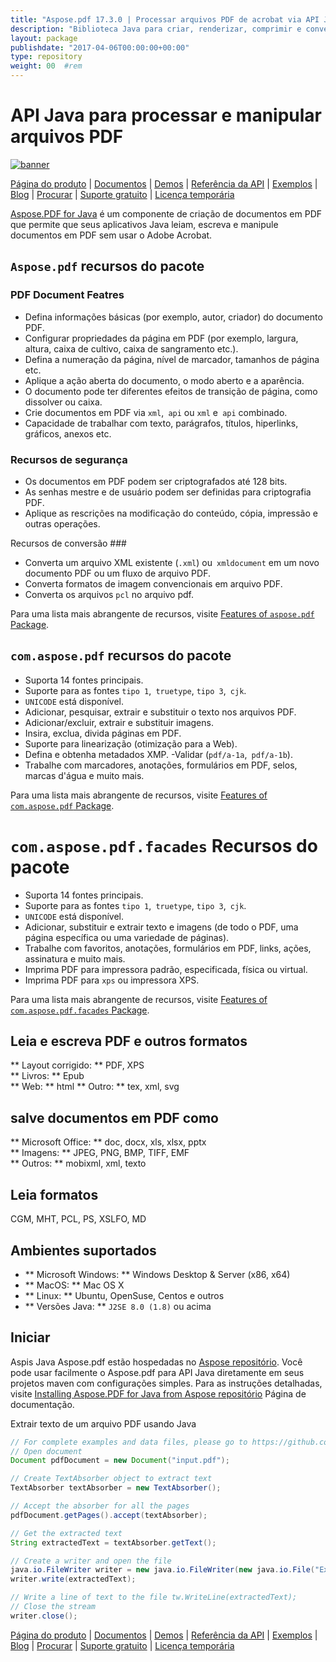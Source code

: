 ```yaml
---
title: "Aspose.pdf 17.3.0 | Processar arquivos PDF de acrobat via API Java" 
description: "Biblioteca Java para criar, renderizar, comprimir e converter pdf. Suporta fontes personalizadas, JavaScript, gráficos, marcadores, imagens, exportação, anotação, formulários e impressão." 
layout: package
publishdate: "2017-04-06T00:00:00+00:00"
type: repository
weight: 00	#rem
---
```


# API Java para processar e manipular arquivos PDF
[![banner](../aspose_pdf-for-java-banner.png)](./)

[Página do produto](https://products.aspose.com/pdf/java) | [Documentos](https://docs.aspose.com/pdf/java/) | [Demos](https://products.aspose.app/pdf/family) | [Referência da API](https://apireference.aspose.com/pdf/java) | [Exemplos](https://github.com/aspose-pdf/Aspose.PDF-for-Java/tree/master/Exemplos) | [Blog](https://blog.aspose.com/category/pdf/) | [Procurar](https://search.aspose.com/) | [Suporte gratuito](https://forum.aspose.com/c/pdf) | [Licença temporária](https://purchase.aspose.com/temporary-license)

[Aspose.PDF for Java](https://products.aspose.com/pdf/java) é um componente de criação de documentos em PDF que permite que seus aplicativos Java leiam, escreva e manipule documentos em PDF sem usar o Adobe Acrobat.

## `Aspose.pdf` recursos do pacote

### PDF Document Featres
- Defina informações básicas (por exemplo, autor, criador) do documento PDF.
- Configurar propriedades da página em PDF (por exemplo, largura, altura, caixa de cultivo, caixa de sangramento etc.).
- Defina a numeração da página, nível de marcador, tamanhos de página etc.
- Aplique a ação aberta do documento, o modo aberto e a aparência.
- O documento pode ter diferentes efeitos de transição de página, como dissolver ou caixa.
- Crie documentos em PDF via `xml`,` api` ou `xml` e` api` combinado.
- Capacidade de trabalhar com texto, parágrafos, títulos, hiperlinks, gráficos, anexos etc.

### Recursos de segurança
- Os documentos em PDF podem ser criptografados até 128 bits.
- As senhas mestre e de usuário podem ser definidas para criptografia PDF.
- Aplique as rescrições na modificação do conteúdo, cópia, impressão e outras operações.

Recursos de conversão ###
- Converta um arquivo XML existente (`.xml`) ou` xmldocument` em um novo documento PDF ou um fluxo de arquivo PDF.
- Converta formatos de imagem convencionais em arquivo PDF.
- Converta os arquivos `pcl` no arquivo pdf.

Para uma lista mais abrangente de recursos, visite [Features of `aspose.pdf` Package](https://docs.aspose.com/pdf/java/features-of-aspose-pdf-package/).

## `com.aspose.pdf` recursos do pacote
- Suporta 14 fontes principais.
- Suporte para as fontes `tipo 1`,` truetype`, `tipo 3`,` cjk`.
- `UNICODE` está disponível.
- Adicionar, pesquisar, extrair e substituir o texto nos arquivos PDF.
- Adicionar/excluir, extrair e substituir imagens.
- Insira, exclua, divida páginas em PDF.
- Suporte para linearização (otimização para a Web).
- Defina e obtenha metadados XMP.
-Validar (`pdf/a-1a`,` pdf/a-1b`).
- Trabalhe com marcadores, anotações, formulários em PDF, selos, marcas d'água e muito mais.

Para uma lista mais abrangente de recursos, visite [Features of `com.aspose.pdf` Package](https://docs.aspose.com/pdf/java/features-of-com-aspose-pdf-package/).

# `com.aspose.pdf.facades` Recursos do pacote
- Suporta 14 fontes principais.
- Suporte para as fontes `tipo 1`,` truetype`, `tipo 3`,` cjk`.
- `UNICODE` está disponível.
- Adicionar, substituir e extrair texto e imagens (de todo o PDF, uma página específica ou uma variedade de páginas).
- Trabalhe com favoritos, anotações, formulários em PDF, links, ações, assinatura e muito mais.
- Imprima PDF para impressora padrão, especificada, física ou virtual.
- Imprima PDF para `xps` ou impressora XPS.

Para uma lista mais abrangente de recursos, visite [Features of `com.aspose.pdf.facades` Package](https://docs.aspose.com/pdf/java/features-of-com-aspose-pdf-facades-package/).

## Leia e escreva PDF e outros formatos
** Layout corrigido: ** PDF, XPS \
** Livros: ** Epub \
** Web: ** html
** Outro: ** tex, xml, svg

## salve documentos em PDF como
** Microsoft Office: ** doc, docx, xls, xlsx, pptx \
** Imagens: ** JPEG, PNG, BMP, TIFF, EMF \
** Outros: ** mobixml, xml, texto

## Leia formatos
CGM, MHT, PCL, PS, XSLFO, MD

## Ambientes suportados
- ** Microsoft Windows: ** Windows Desktop & Server (x86, x64)
- ** MacOS: ** Mac OS X
- ** Linux: ** Ubuntu, OpenSuse, Centos e outros
- ** Versões Java: ** `J2SE 8.0 (1.8)` ou acima

## Iniciar

Aspis Java Aspose.pdf estão hospedadas no [Aspose repositório](https://repository.aspose.com/pdf/). Você pode usar facilmente o Aspose.pdf para API Java diretamente em seus projetos maven com configurações simples. Para as instruções detalhadas, visite [Installing Aspose.PDF for Java from Aspose repositório](https://docs.aspose.com/pdf/java/installation/) Página de documentação.

Extrair texto de um arquivo PDF usando Java

```java
// For complete examples and data files, please go to https://github.com/aspose-pdf/Aspose.Pdf-for-Java
// Open document
Document pdfDocument = new Document("input.pdf");

// Create TextAbsorber object to extract text
TextAbsorber textAbsorber = new TextAbsorber();

// Accept the absorber for all the pages
pdfDocument.getPages().accept(textAbsorber);

// Get the extracted text
String extractedText = textAbsorber.getText();

// Create a writer and open the file
java.io.FileWriter writer = new java.io.FileWriter(new java.io.File("Extracted_text.txt"));
writer.write(extractedText);

// Write a line of text to the file tw.WriteLine(extractedText);
// Close the stream
writer.close();
```

[Página do produto](https://products.aspose.com/pdf/java) | [Documentos](https://docs.aspose.com/pdf/java/) | [Demos](https://products.aspose.app/pdf/family) | [Referência da API](https://apireference.aspose.com/pdf/java) | [Exemplos](https://github.com/aspose-pdf/Aspose.PDF-for-Java/tree/master/Exemplos) | [Blog](https://blog.aspose.com/category/pdf/) | [Procurar](https://search.aspose.com/) | [Suporte gratuito](https://forum.aspose.com/c/pdf) | [Licença temporária](https://purchase.aspose.com/temporary-license)
